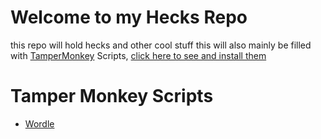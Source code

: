 # Welcome to my Hecks Repo
this repo will hold hecks and  other cool stuff
this will also mainly be filled with [TamperMonkey](https://tampermonkey.net) Scripts, [click here to see and install them](#tamper-monkey-scripts)

# Tamper Monkey Scripts
 - [Wordle]()